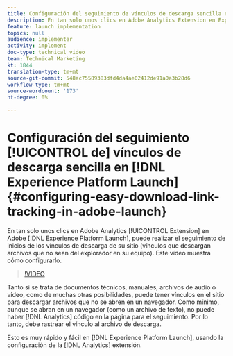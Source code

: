 ```yaml
---
title: Configuración del seguimiento de vínculos de descarga sencilla en el Experience Platform Launch
description: En tan solo unos clics en Adobe Analytics Extension en Experience Platform Launch, puede realizar el seguimiento de inicios de los vínculos de descarga del sitio (vínculos que descargan archivos que no sean del explorador en el equipo). Este vídeo muestra cómo configurarlo.
feature: launch implementation
topics: null
audience: implementer
activity: implement
doc-type: technical video
team: Technical Marketing
kt: 1844
translation-type: tm+mt
source-git-commit: 548ac75589383dfd4da4ae02412de91a0a3b28d6
workflow-type: tm+mt
source-wordcount: '173'
ht-degree: 0%

---
```



# Configuración del seguimiento [!UICONTROL de] vínculos de descarga sencilla en [!DNL Experience Platform Launch] {#configuring-easy-download-link-tracking-in-adobe-launch}

En tan solo unos clics en Adobe Analytics [!UICONTROL Extension] en Adobe [!DNL Experience Platform Launch], puede realizar el seguimiento de inicios de los vínculos de descarga de su sitio (vínculos que descargan archivos que no sean del explorador en su equipo). Este vídeo muestra cómo configurarlo.

>[!VIDEO](https://video.tv.adobe.com/v/25762/?quality=12)

Tanto si se trata de documentos técnicos, manuales, archivos de audio o vídeo, como de muchas otras posibilidades, puede tener vínculos en el sitio para descargar archivos que no se abren en un navegador. Como mínimo, aunque se abran en un navegador (como un archivo de texto), no puede haber [!DNL Analytics] código en la página para el seguimiento. Por lo tanto, debe rastrear el vínculo al archivo de descarga.

Esto es muy rápido y fácil en [!DNL Experience Platform Launch], usando la configuración de la [!DNL Analytics] extensión.
